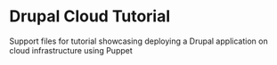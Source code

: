 Drupal Cloud Tutorial
=====================

Support files for tutorial showcasing deploying a Drupal application on cloud infrastructure using Puppet